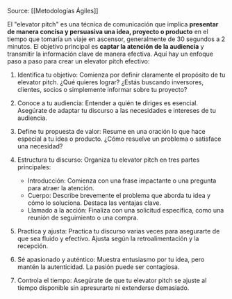 Source: [[Metodologías Ágiles]]

El "elevator pitch" es una técnica de comunicación que implica **presentar de manera concisa y persuasiva una idea, proyecto o producto** en el tiempo que tomaría un viaje en ascensor, generalmente de 30 segundos a 2 minutos. El objetivo principal es **captar la atención de la audiencia** y transmitir la información clave de manera efectiva. Aquí hay un enfoque paso a paso para crear un elevator pitch efectivo:

1. Identifica tu objetivo: Comienza por definir claramente el propósito de tu elevator pitch. ¿Qué quieres lograr? ¿Estás buscando inversores, clientes, socios o simplemente informar sobre tu proyecto?

2. Conoce a tu audiencia: Entender a quién te diriges es esencial. Asegúrate de adaptar tu discurso a las necesidades e intereses de tu audiencia.

3. Define tu propuesta de valor: Resume en una oración lo que hace especial a tu idea o producto. ¿Cómo resuelve un problema o satisface una necesidad?

4. Estructura tu discurso: Organiza tu elevator pitch en tres partes principales:
	- Introducción: Comienza con una frase impactante o una pregunta para atraer la atención.
	-  Cuerpo: Describe brevemente el problema que aborda tu idea y cómo lo soluciona. Destaca las ventajas clave.
	- Llamado a la acción: Finaliza con una solicitud específica, como una reunión de seguimiento o una compra.

5. Practica y ajusta: Practica tu discurso varias veces para asegurarte de que sea fluido y efectivo. Ajusta según la retroalimentación y la recepción.

6. Sé apasionado y auténtico: Muestra entusiasmo por tu idea, pero mantén la autenticidad. La pasión puede ser contagiosa.

7. Controla el tiempo: Asegúrate de que tu elevator pitch se ajuste al tiempo disponible sin apresurarte ni extenderse demasiado.

